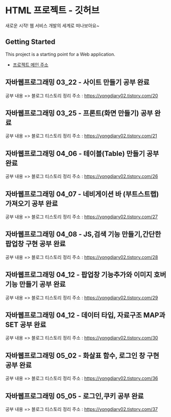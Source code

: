 # HTML 프로젝트 - 깃허브
새로운 시작! 웹 서비스 개발의 세계로 떠나보아요~
## Getting Started
This project is a starting point for a Web application.
- [프로젝트 메인 주소](https://github.com/YongGd/WEB_MAIN_20210586)

## 자바웹프로그래밍 03_22 - 사이트 만들기 공부 완료 

공부 내용 => 블로그 티스토리 정리
주소 : https://yongdiary02.tistory.com/20

## 자바웹프로그래밍 03_25 - 프론트(화면 만들기) 공부 완료

공부 내용 => 블로그 티스토리 정리
주소 : https://yongdiary02.tistory.com/21

## 자바웹프로그래밍 04_06 - 테이블(Table) 만들기 공부 완료 

공부 내용 => 블로그 티스토리 정리
주소 : https://yongdiary02.tistory.com/26

## 자바웹프로그래밍 04_07 - 네비게이션 바 (부트스트랩) 가져오기 공부 완료

공부 내용 => 블로그 티스토리 정리
주소 : https://yongdiary02.tistory.com/27

## 자바웹프로그래밍 04_08 - JS,검색 기능 만들기,간단한 팝업창 구현 공부 완료

공부 내용 => 블로그 티스토리 정리
주소 : https://yongdiary02.tistory.com/28

## 자바웹프로그래밍 04_12 - 팝업창 기능추가와 이미지 호버 기능 만들기 공부 완료

공부 내용 => 블로그 티스토리 정리
주소 : https://yongdiary02.tistory.com/29

## 자바웹프로그래밍 04_12 - 데이터 타입, 자료구조  MAP과SET 공부 완료

공부 내용 => 블로그 티스토리 정리
주소 : https://yongdiary02.tistory.com/30   

## 자바웹프로그래밍 05_02 - 화살표 함수, 로그인 창 구현 공부 완료

공부 내용 => 블로그 티스토리 정리
주소 : https://yongdiary02.tistory.com/36

## 자바웹프로그래밍 05_05 - 로그인,쿠키 공부 완료

공부 내용 => 블로그 티스토리 정리
주소 : https://yongdiary02.tistory.com/37